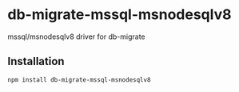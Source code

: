 # db-migrate-mssql-msnodesqlv8
mssql/msnodesqlv8 driver for db-migrate

## Installation

```
npm install db-migrate-mssql-msnodesqlv8
```
